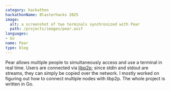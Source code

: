 ```yaml
---
category: hackathon
hackathonName: Blasterhacks 2025
image:
  alt: a screenshot of two terminals synchronized with Pear
  path: /projects/images/pear.avif
languages:
- Go
name: Pear
type: blog
---
```

Pear allows multiple people to simultaneously access and use a terminal in real
time. Users are connected via [libp2p](https://libp2p.io/); since stdin and
stdout are streams, they can simply be copied over the network. I mostly worked
on figuring out how to connect multiple nodes with libp2p. The whole project is
written in Go.
